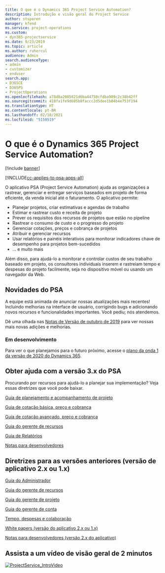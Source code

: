 ```yaml
---
title: O que é o Dynamics 365 Project Service Automation?
description: Introdução e visão geral do Project Service
author: stsporen
manager: kfend
ms.service: project-operations
ms.custom:
- dyn365-projectservice
ms.date: 9/23/2019
ms.topic: article
ms.author: ruhercul
audience: Admin
search.audienceType:
- admin
- customizer
- enduser
search.app:
- D365CE
- D365PS
- ProjectOperations
ms.openlocfilehash: a78d8a2085821d6ba44750cfdba909c2c38b42ff
ms.sourcegitcommit: 418fa1fe9d605b8faccc2d5dee1b04b4e753f194
ms.translationtype: HT
ms.contentlocale: pt-BR
ms.lasthandoff: 02/10/2021
ms.locfileid: "5150519"
---
```

# <a name="what-is-dynamics-365-project-service-automation"></a>O que é o Dynamics 365 Project Service Automation?

[!include [banner](../includes/psa-now-project-operations.md)]

[!INCLUDE[cc-applies-to-psa-apps-all](../includes/cc-applies-to-psa-apps-all.md)]

O aplicativo PSA (Project Service Automation) ajuda as organizações a rastrear, gerenciar e entregar serviços baseados em projeto de forma eficiente, da venda inicial até o faturamento. O aplicativo permite:

- Planejar projetos, criar estimativas e agendas de trabalho
- Estimar e rastrear custo e receita de projeto
- Prever os requisitos dos recursos de projetos que estão no pipeline
- Rastrear o consumo de custo e o progresso do projeto
- Gerenciar cotações, preços e cobrança de projetos
- Atribuir e gerenciar recursos
- Usar relatórios e painéis interativos para monitorar indicadores chave de desempenho para projetos bem-sucedidos
- ... e muito mais

Além disso, para ajudá-lo a monitorar e controlar custos de seu trabalho baseado em projeto, os consultores individuais inserem e rastreiam tempo e despesas do projeto facilmente, seja no dispositivo móvel ou usando um navegador da Web.

## <a name="whats-new-in-psa"></a>Novidades do PSA
A equipe está animada de anunciar nossas atualizações mais recentes! Incluindo melhorias na interface de usuário, corrigindo bugs e adicionando novos recursos e funcionalidades importantes. Você pediu; nós atendemos.

Dê uma olhada nas [Notas de Versão de outubro de 2019](https://docs.microsoft.com/dynamics365-release-plan/2019wave2/index) para ver nossas mais novas adições e melhorias.

### <a name="in-development"></a>Em desenvolvimento
Para ver o que planejamos para o futuro próximo, acesse o [plano da onda 1 da versão de 2020 do Dynamics 365](https://docs.microsoft.com/dynamics365-release-plan/2020wave1/index).

## <a name="get-help-with-psa-version-3x"></a>Obter ajuda com a versão 3.x do PSA
Procurando por recursos para ajudá-lo a planejar sua implementação? Veja essas diretrizes que você pode baixar.

 [Guia de planejamento e acompanhamento de projeto](../psa/implementation-guides/project-planning-tracking.md)

 [Guia de cotação básica, preço e cobrança](../psa/implementation-guides/begin-quoting-pricing-billing.md)

 [Guia de cotação avançado, preço e cobrança](../psa/implementation-guides/adv-quoting-pricing-billing.md)

 [Guia do gerente de recursos](../psa/implementation-guides/resource-management-guide.md)

 [Guia de Relatórios](../psa/implementation-guides/reporting-guide.md)

 [Notas para desenvolvedores](../psa/developer-guides/overview-dev-notes-v3.x.md)

## <a name="guidance-for-earlier-versions-app-version-2x-or-1x"></a>Diretrizes para as versões anteriores (versão de aplicativo 2.x ou 1.x)
 [Guia do Administrador](../psa/admin-guide.md)

 [Guia do gerente de recursos](../psa/resource-manager-guide.md)

 [Guia do gerente de projeto](../psa/project-manager-guide.md)

 [Guia do gerente de conta](../psa/account-manager-guide.md)

 [Tempo, despesas e colaboração](../psa/time-expense-collaboration-guide.md)

 [White papers (versão do aplicativo 2.x ou 1.x)](../psa/white-papers.md)

 [Notas para desenvolvedores (versão 2.x do aplicativo)](../psa/developer-guides/add-custom-qoi-forms-v2.x.md)

 ## <a name="watch-a-2-minute-overview-video"></a>Assista a um vídeo de visão geral de 2 minutos
 <a name="heroArea"></a> [![ProjectService_IntroVideo](../psa/media/project-service-intro-video.png "ProjectService_IntroVideo")](https://go.microsoft.com/fwlink/p/?LinkId=799457)


